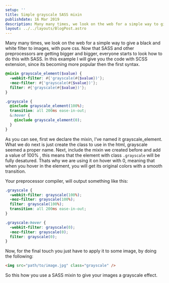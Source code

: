 ```yaml
---
setup: ''
title: Simple grayscale SASS mixin
publishdate: 16 Mar 2019
description: Many many times, we look on the web for a simple way to give a black and white filter to images, with pure css. Now that SASS and other preprocessors are getting bigger and bigger, everyone starts to look how to do this with SASS. In this example I will give you the code with SCSS extension, since its becoming more popular then the first syntax.
layout: ../../layouts/BlogPost.astro
---
```


Many many times, we look on the web for a simple way to give a black and white filter to images, with pure css. Now that SASS and other preprocessors are getting bigger and bigger, everyone starts to look how to do this with SASS. In this example I will give you the code with SCSS extension, since its becoming more popular then the first syntax.

```scss
@mixin grayscale_element($value) {
  -webkit-filter: #{'grayscale(#{$value})'};
  -moz-filter: #{'grayscale(#{$value})'};
  filter: #{'grayscale(#{$value})'};
}

.grayscale {
  @include grayscale_element(100%);
  transition: all 200ms ease-in-out;
  &:hover {
    @include grayscale_element(0);
  }
}
```

As you can see, first we declare the mixin, I’ve named it grayscale_element. What we do next is just create the class to use in the html, grayscale seemed a proper name. Next, include the mixin we created before and add a value of 100% , this means that the element with class `.grayscale` will be fully desatured. Thats why we are using it on hover with 0, meaning that when you hover in the element, you will get its original colors with a smooth transition.

Your preprocessor compiler, will output something like this:

```css
.grayscale {
  -webkit-filter: grayscale(100%);
  -moz-filter: grayscale(100%);
  filter: grayscale(100%);
  transition: all 200ms ease-in-out;
}

.grayscale:hover {
  -webkit-filter: grayscale(0);
  -moz-filter: grayscale(0);
  filter: grayscale(0);
}
```

Now, for the final touch you just have to apply it to some image, by doing the following:

```html
<img src="path/to/image.jpg" class="grayscale" />
```

So this how you use a SASS mixin to give your images a grayscale effect.
